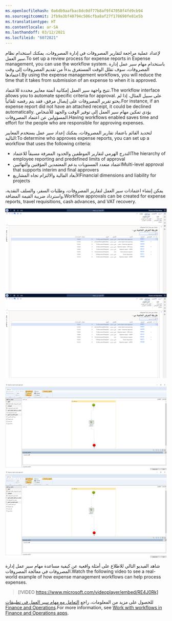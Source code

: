 ```yaml
---
ms.openlocfilehash: 0a6db9aafbac8dc0df77b8af9f47058f4fd9cb94
ms.sourcegitcommit: 2fb9a3bf40794c506cfba8af27f178690fe81e5b
ms.translationtype: HT
ms.contentlocale: ar-SA
ms.lasthandoff: 03/12/2021
ms.locfileid: "6072821"
---
```

<span data-ttu-id="0d2d9-101">لإعداد عملية مراجعة لتقارير المصروفات في إدارة المصروفات، يمكنك استخدام نظام سير العمل.</span><span class="sxs-lookup"><span data-stu-id="0d2d9-101">To set up a review process for expense reports in Expense management, you can use the workflow system.</span></span> <span data-ttu-id="0d2d9-102">باستخدام مهام سير عمل إدارة المصروفات، سوف تقلل الوقت المستغرق بدءاً من تقديم المصروفات إلى وقت اعتمادها.</span><span class="sxs-lookup"><span data-stu-id="0d2d9-102">By using the expense management workflows, you will reduce the time that it takes from submission of an expense to when it is approved.</span></span> 

<span data-ttu-id="0d2d9-103">تتيح واجهة سير العمل إمكانية أتمتة معايير محددة للاعتماد.</span><span class="sxs-lookup"><span data-stu-id="0d2d9-103">The workflow interface allows you to automate specific criteria for approval.</span></span> <span data-ttu-id="0d2d9-104">على سبيل المثال، إذا لم يحتو تقرير المصروفات على إيصال مرفق، فقد يتم رفضه تلقائياً.</span><span class="sxs-lookup"><span data-stu-id="0d2d9-104">For instance, if an expense report did not have an attached receipt, it could be declined automatically.</span></span> <span data-ttu-id="0d2d9-105">يؤدي تمكين مهام سير العمل إلى توفير الوقت والجهد للأشخاص المسؤولين عن اعتماد المصروفات.</span><span class="sxs-lookup"><span data-stu-id="0d2d9-105">Having workflows enabled saves time and effort for the people who are responsible for approving expenses.</span></span> 

<span data-ttu-id="0d2d9-106">لتحديد القائم باعتماد تقارير المصروفات، يمكنك إعداد سير عمل يستخدم المعايير التالية:</span><span class="sxs-lookup"><span data-stu-id="0d2d9-106">To determine who approves expense reports, you can set up a workflow that uses the following criteria:</span></span> 

- <span data-ttu-id="0d2d9-107">التدرج الهرمي لتقارير الموظفين والحدود المعرفة مسبقاً للاعتماد</span><span class="sxs-lookup"><span data-stu-id="0d2d9-107">The hierarchy of employee reporting and predefined limits of approval</span></span> 
- <span data-ttu-id="0d2d9-108">اعتماد متعدد المستويات يدعم المعتمدين المؤقتين والنهائيين</span><span class="sxs-lookup"><span data-stu-id="0d2d9-108">Multi-level approval that supports interim and final approvers</span></span>
- <span data-ttu-id="0d2d9-109">الأبعاد المالية والالتزام تجاه المشاريع</span><span class="sxs-lookup"><span data-stu-id="0d2d9-109">Financial dimensions and liability for projects</span></span> 

<span data-ttu-id="0d2d9-110">يمكن إنشاء اعتمادات سير العمل لتقارير المصروفات، وطلبات السفر، والسلف النقدية، واسترداد ضريبة القيمة المضافة.</span><span class="sxs-lookup"><span data-stu-id="0d2d9-110">Workflow approvals can be created for expense reports, travel requisitions, cash advances, and VAT recovery.</span></span>

<span data-ttu-id="0d2d9-111">[![لقطة شاشة لصفحة مهام سير عمل إدارة المصروفات.](../media/workflow-ss.png)](../media/workflow-ss.png#lightbox)</span><span class="sxs-lookup"><span data-stu-id="0d2d9-111">[![Screenshot of Expense management workflows page.](../media/workflow-ss.png)](../media/workflow-ss.png#lightbox)</span></span>

<span data-ttu-id="0d2d9-112">[![لقطة شاشة لطريقة عرض التفاصيل لسير عمل نشط.](../media/active-workflow-ss.png)](../media/active-workflow-ss.png#lightbox)</span><span class="sxs-lookup"><span data-stu-id="0d2d9-112">[![Screenshot of the detail view of an active workflow.](../media/active-workflow-ss.png)](../media/active-workflow-ss.png#lightbox)</span></span>

<span data-ttu-id="0d2d9-113">شاهد الفيديو التالي للاطلاع على أمثلة واقعية عن كيفية مساعدة مهام سير عمل إدارة المصروفات في معالجة المصروفات.</span><span class="sxs-lookup"><span data-stu-id="0d2d9-113">Watch the following video to see a real-world example of how expense management workflows can help process expenses.</span></span> 
 > [!VIDEO https://www.microsoft.com/videoplayer/embed/RE4J0Rk]

<span data-ttu-id="0d2d9-114">للحصول على مزيد من المعلومات، راجع [التعامل مع مهام سير العمل في تطبيقات Finance and Operations]( https://docs.microsoft.com/learn/modules/create-use-workflows-finance-operations/?azure-portal=true).</span><span class="sxs-lookup"><span data-stu-id="0d2d9-114">For more information, see [Work with workflows in Finance and Operations apps]( https://docs.microsoft.com/learn/modules/create-use-workflows-finance-operations/?azure-portal=true).</span></span>
